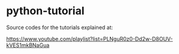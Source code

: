 # python-tutorial

Source codes for the tutorials explained at:

https://www.youtube.com/playlist?list=PLNguR0z0-Dd2w-D8OUV-kVES1mkBNaGua
